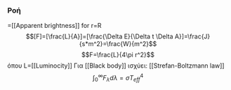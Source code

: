 ### Ροή
=[[Apparent brightness]] for r=R
$$[F]=[\frac{L}{A}]=[\frac{\Delta E}{\Delta t \Delta A}]=\frac{J}{s*m^2}=\frac{W}{m^2}$$
$$F=\frac{L}{4\pi r^2}$$
όπου L=[[Luminocity]]
Για [[Black body]] ισχύει:
[[Strefan-Boltzmann law]]
$$\int_0^\infty F_\lambda d\lambda=\sigma T_{eff}^4$$